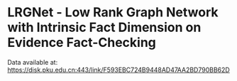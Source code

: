 # LRGNet - Low Rank Graph Network with Intrinsic Fact Dimension on Evidence Fact-Checking

Data available at: https://disk.pku.edu.cn:443/link/F593EBC724B9448AD47AA2BD790BB62D
